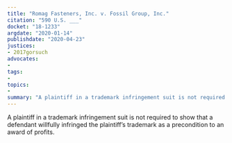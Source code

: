 ```yaml
---
title: "Romag Fasteners, Inc. v. Fossil Group, Inc."
citation: "590 U.S. ___"
docket: "18-1233"
argdate: "2020-01-14"
publishdate: "2020-04-23"
justices:
- 2017gorsuch
advocates:
- 
tags:
- 
topics:
- 
summary: "A plaintiff in a trademark infringement suit is not required to show that a defendant willfully infringed the plaintiff’s trademark as a precondition to an award of profits."
---
```

A plaintiff in a trademark infringement suit is not required to show that a defendant willfully infringed the plaintiff’s trademark as a precondition to an award of profits.